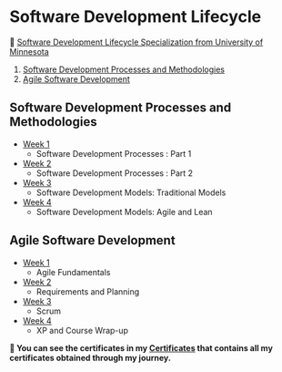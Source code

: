 # Software Development Lifecycle


 🔶 <a href="https://www.coursera.org/specializations/software-development-lifecycle">Software Development Lifecycle Specialization from University of Minnesota </a>

<!--<strong><p>✳ Specialization on Coursera by University of Minnesota </strong> https://www.coursera.org/specializations/software-development-lifecycle </p>-->

1. [Software Development Processes and Methodologies](https://github.com/ShafayetB/Coursera/tree/master/Software-Development-Lifecycle/Software%20Development%20Processes%20and%20Methodologies)
2. [Agile Software Development](https://github.com/ShafayetB/Coursera/tree/master/Software-Development-Lifecycle/Agile%20Development)


## Software Development Processes and Methodologies

- [Week 1](https://github.com/ShafayetB/Coursera/tree/master/Software-Development-Lifecycle/Software%20Development%20Processes%20and%20Methodologies/Week%201)
  - Software Development Processes : Part 1
- [Week 2](https://github.com/ShafayetB/Coursera/tree/master/Software-Development-Lifecycle/Software%20Development%20Processes%20and%20Methodologies/Week%202)
  - Software Development Processes : Part 2
- [Week 3](https://github.com/ShafayetB/Coursera/tree/master/Software-Development-Lifecycle/Software%20Development%20Processes%20and%20Methodologies/Week%203)
  - Software Development Models: Traditional Models
- [Week 4](https://github.com/ShafayetB/Coursera/tree/master/Software-Development-Lifecycle/Software%20Development%20Processes%20and%20Methodologies/Week%204)
  - Software Development Models: Agile and Lean
  
 ## Agile Software Development
  
 - [Week 1](https://github.com/ShafayetB/Coursera/tree/master/Software-Development-Lifecycle/Agile%20Development/Week%201)
    - Agile Fundamentals
 - [Week 2](https://github.com/ShafayetB/Coursera/tree/master/Software-Development-Lifecycle/Agile%20Development/Week%202)
    - Requirements and Planning
 - [Week 3](https://github.com/ShafayetB/Coursera/tree/master/Software-Development-Lifecycle/Agile%20Development/Week%203)
    - Scrum
 - [Week 4](https://github.com/ShafayetB/Coursera/tree/master/Software-Development-Lifecycle/Agile%20Development/Week%204)
    - XP and Course Wrap-up
    
 
<strong><p>🔷 You can see the certificates in my <a href="https://github.com/ShafayetB/Certificates">Certificates</a> that contains all my certificates obtained through my journey.</strong></p><br>
